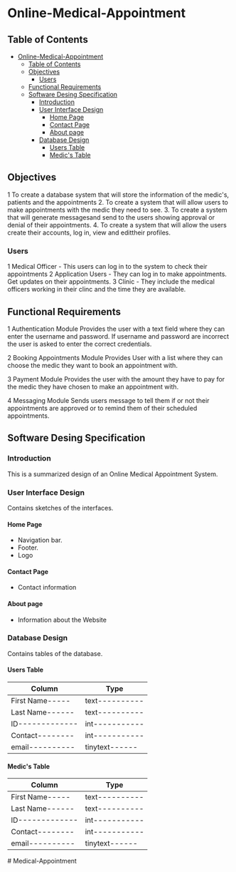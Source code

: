 # Online-Medical-Appointment

## Table of Contents

- [Online-Medical-Appointment](#online-medical-appointment)
  - [Table of Contents](#table-of-contents)
  - [Objectives](#objectives)
    - [Users](#users)
  - [Functional Requirements](#functional-requirements)
  - [Software Desing Specification](#software-desing-specification)
    - [Introduction](#introduction)
    - [User Interface Design](#user-interface-design)
      - [Home Page](#home-page)
      - [Contact Page](#contact-page)
      - [About page](#about-page)
    - [Database Design](#database-design)
      - [Users Table](#users-table)
      - [Medic's Table](#medics-table)

## Objectives

1  To create a database system that will store the information of the medic's, patients and the appointments
2.  To create a system that will allow users to make appointments with the medic they need to see.
3.  To create a system that will generate messagesand send to the users showing approval or denial of their appointments.
4.  To create a system that will allow the users create their accounts, log in, view and edittheir profiles.

### Users

1  Medical Officer - This users can log in to the system to check their appointments
2  Application Users - They can log in to make appointments. Get updates on their appointments.
3  Clinic - They include the medical officers working in their clinc and the time they are available.

## Functional Requirements

1  Authentication Module
  Provides the user with a text field where they can enter the username and password.
  If username and password are incorrect the user is asked to enter the correct credentials.

2  Booking Appointments Module
  Provides User with a list where they can choose the medic they want to book an appointment with.

3   Payment Module
   Provides the user with the amount they have to pay for the medic they have chosen to make an appointment with.

4   Messaging Module
   Sends users message to tell them if or not their appointments are approved or to remind them of their scheduled appointments.

## Software Desing Specification

### Introduction

This is a summarized design of an Online Medical Appointment System.

### User Interface Design

Contains sketches of the interfaces.

#### Home Page

- Navigation bar.
- Footer.
- Logo
  
#### Contact Page

- Contact information

#### About page

- Information about the Website

### Database Design

Contains tables of the database.

#### Users Table

| Column        | Type         |
|---------------|--------------|
|First Name-----|text----------|
|Last Name------|text----------|
|ID-------------|int-----------|
|Contact--------|int-----------|
|email----------|tinytext------|

#### Medic's Table

| Column        | Type         |
|---------------|--------------|
|First Name-----|text----------|
|Last Name------|text----------|
|ID-------------|int-----------|
|Contact--------|int-----------|
|email----------|tinytext------|
#   M e d i c a l - A p p o i n t m e n t  
 